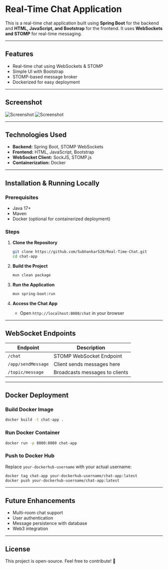 # Real-Time Chat Application

This is a real-time chat application built using **Spring Boot** for the backend and **HTML, JavaScript, and Bootstrap** for the frontend. It uses **WebSockets and STOMP** for real-time messaging.

---

## Features
- Real-time chat using WebSockets & STOMP
- Simple UI with Bootstrap
- STOMP-based message broker
- Dockerized for easy deployment

---

## Screenshot
![Screenshot](https://github.com/user-attachments/assets/28720bc2-8e4a-4b5e-ae64-6fce199e5992)
![Screenshot](https://github.com/user-attachments/assets/e0ea0473-cad4-4d5d-a99e-ea9c0e444971)

---

## Technologies Used
- **Backend:** Spring Boot, STOMP WebSockets
- **Frontend:** HTML, JavaScript, Bootstrap
- **WebSocket Client:** SockJS, STOMP.js
- **Containerization:** Docker

---

## Installation & Running Locally

### Prerequisites
- Java 17+
- Maven
- Docker (optional for containerized deployment)

### Steps
1. **Clone the Repository**
   ```sh
   git clone https://github.com/Subhankar528/Real-Time-Chat.git
   cd chat-app
   ```

2. **Build the Project**
   ```sh
   mvn clean package
   ```

3. **Run the Application**
   ```sh
   mvn spring-boot:run
   ```

4. **Access the Chat App**
   - Open `http://localhost:8080/chat` in your browser

---

## WebSocket Endpoints
| Endpoint            | Description                     |
|---------------------|--------------------------------|
| `/chat`            | STOMP WebSocket Endpoint       |
| `/app/sendMessage` | Client sends messages here     |
| `/topic/message`   | Broadcasts messages to clients |

---

## Docker Deployment

### Build Docker Image
```sh
docker build -t chat-app .
```

### Run Docker Container
```sh
docker run -p 8080:8080 chat-app
```

### Push to Docker Hub
Replace `your-dockerhub-username` with your actual username:
```sh
docker tag chat-app your-dockerhub-username/chat-app:latest
docker push your-dockerhub-username/chat-app:latest
```

---

## Future Enhancements
- Multi-room chat support
- User authentication
- Message persistence with database
- Web3 integration

---

## License
This project is open-source. Feel free to contribute! 🚀

